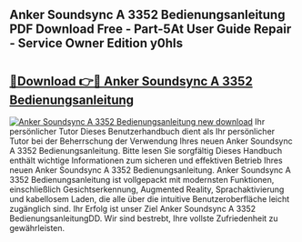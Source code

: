 ## Anker Soundsync A 3352 Bedienungsanleitung PDF Download Free - Part-5At User Guide Repair - Service Owner Edition y0hIs

# <h2><a href="http://df0kp0m.blite.top/?on=Anker+Soundsync+A+3352+Bedienungsanleitung">🔗Download 👉🔴 Anker Soundsync A 3352 Bedienungsanleitung</a></h2>

[![Anker Soundsync A 3352 Bedienungsanleitung new download](https://i.imgur.com/lujVjoI.png)](http://df0kp0m.blite.top/?on=Anker+Soundsync+A+3352+Bedienungsanleitung)
Ihr persönlicher Tutor Dieses Benutzerhandbuch dient als Ihr persönlicher Tutor bei der Beherrschung der Verwendung Ihres neuen Anker Soundsync A 3352 Bedienungsanleitung. Bitte lesen Sie sorgfältig Dieses Handbuch enthält wichtige Informationen zum sicheren und effektiven Betrieb Ihres neuen Anker Soundsync A 3352 Bedienungsanleitung. Anker Soundsync A 3352 Bedienungsanleitung ist vollgepackt mit modernsten Funktionen, einschließlich Gesichtserkennung, Augmented Reality, Sprachaktivierung und kabellosem Laden, die alle über die intuitive Benutzeroberfläche leicht zugänglich sind. Ihr Erfolg ist unser Ziel Anker Soundsync A 3352 BedienungsanleitungDD. Wir sind bestrebt, Ihre vollste Zufriedenheit zu gewährleisten.
